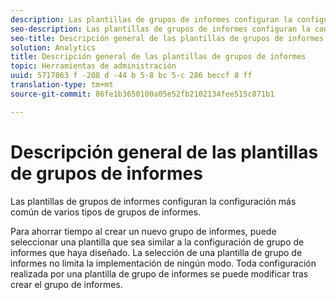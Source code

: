 ```yaml
---
description: Las plantillas de grupos de informes configuran la configuración más común de varios tipos de grupos de informes.
seo-description: Las plantillas de grupos de informes configuran la configuración más común de varios tipos de grupos de informes.
seo-title: Descripción general de las plantillas de grupos de informes
solution: Analytics
title: Descripción general de las plantillas de grupos de informes
topic: Herramientas de administración
uuid: 5717863 f -208 d -44 b 5-8 bc 5-c 286 beccf 8 ff
translation-type: tm+mt
source-git-commit: 86fe1b3650100a05e52fb2102134fee515c871b1

---
```



# Descripción general de las plantillas de grupos de informes

Las plantillas de grupos de informes configuran la configuración más común de varios tipos de grupos de informes.

Para ahorrar tiempo al crear un nuevo grupo de informes, puede seleccionar una plantilla que sea similar a la configuración de grupo de informes que haya diseñado. La selección de una plantilla de grupo de informes no limita la implementación de ningún modo. Toda configuración realizada por una plantilla de grupo de informes se puede modificar tras crear el grupo de informes.

<!-- Meike, links to relevant articles? -->